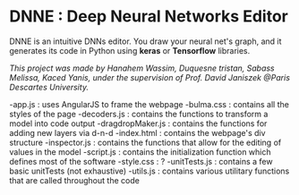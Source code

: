 # DNNE : Deep Neural Networks Editor
DNNE is an intuitive DNNs editor.
You draw your neural net's graph, and it generates its code in Python using **keras** or **Tensorflow** libraries.

*This project was made by Hanahem Wassim, Duquesne tristan, Sabass Melissa, Kaced Yanis, under the supervision of Prof. David Janiszek @Paris Descartes University.*

-app.js : 			uses AngularJS to frame the webpage
-bulma.css : 		contains all the styles of the page
-decoders.js : 		contains the functions to transform a model into code output
-dragdropMaker.js : 	contains the functions for adding new layers via d-n-d
-index.html : 		contains the webpage's div structure
-inspector.js : 		contains the functions that allow for the editing of values in the model
-script.js : 		contains the initialization function which defines most of the software
-style.css : 		?
-unitTests.js :		contains a few basic unitTests (not exhaustive)
-utils.js :			contains various utilitary functions that are called throughout the code
